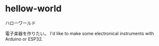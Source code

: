 # hellow-world
ハローワールド

電子楽器を作りたい。
I'd like to make some electronical instruments with Arduino or ESP32.
